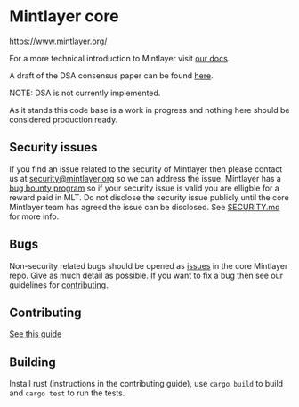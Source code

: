 # Mintlayer core

https://www.mintlayer.org/

For a more technical introduction to Mintlayer visit [our docs](https://docs.mintlayer.org/).

A draft of the DSA consensus paper can be found [here](https://www.mintlayer.org/docs/DSA-consensus-paper-draft.pdf).

NOTE: DSA is not currently implemented.

As it stands this code base is a work in progress and nothing here should be considered production ready.

## Security issues
If you find an issue related to the security of Mintlayer then please contact us at security@mintlayer.org so we can address the issue. Mintlayer has a [bug bounty program](https://www.mintlayer.org/bug-bounties) so if your security issue is valid you are elligble for a reward paid in MLT. Do not disclose the security issue publicly until the core Mintlayer team has agreed the issue can be disclosed. See [SECURITY.md](https://github.com/mintlayer/mintlayer-core/blob/master/SECURITY.md) for more info.

## Bugs
Non-security related bugs should be opened as [issues](https://github.com/mintlayer/core/issues/new) in the core Mintlayer repo. Give as much detail as possible. If you want to fix a bug then see our guidelines for [contributing](https://github.com/mintlayer/mintlayer-core/blob/master/CONTRIBUTING.md).

## Contributing
[See this guide](https://github.com/mintlayer/mintlayer-core/blob/master/CONTRIBUTING.md)

## Building
Install rust (instructions in the contributing guide), use `cargo build` to build and `cargo test` to run the tests.
